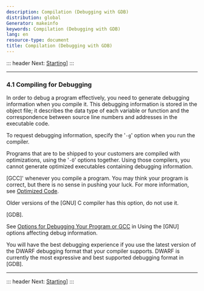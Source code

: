 ```yaml
---
description: Compilation (Debugging with GDB)
distribution: global
Generator: makeinfo
keywords: Compilation (Debugging with GDB)
lang: en
resource-type: document
title: Compilation (Debugging with GDB)
---
```

::: header
Next: [Starting](Starting.html#Starting)]
:::

---

### 4.1 Compiling for Debugging

In order to debug a program effectively, you need to generate debugging information when you compile it. This debugging information is stored in the object file; it describes the data type of each variable or function and the correspondence between source line numbers and addresses in the executable code.

To request debugging information, specify the '`-g`' option when you run the compiler.

Programs that are to be shipped to your customers are compiled with optimizations, using the '`-O`' options together. Using those compilers, you cannot generate optimized executables containing debugging information.

[GCC]' whenever you compile a program. You may think your program is correct, but there is no sense in pushing your luck. For more information, see [Optimized Code](Optimized-Code.html#Optimized-Code).

Older versions of the [GNU] C compiler has this option, do not use it.

[GDB].

See [Options for Debugging Your Program or GCC](http://gcc.gnu.org/onlinedocs/gcc/Debugging-Options.html#Debugging-Options) in Using the [GNU] options affecting debug information.

You will have the best debugging experience if you use the latest version of the DWARF debugging format that your compiler supports. DWARF is currently the most expressive and best supported debugging format in [GDB].

---

::: header
Next: [Starting](Starting.html#Starting)]
:::
